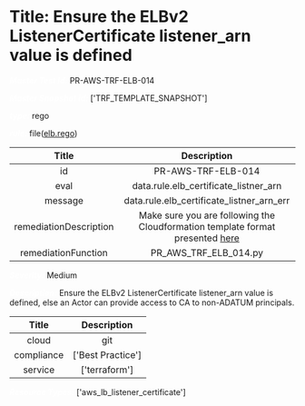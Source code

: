 



# Title: Ensure the ELBv2 ListenerCertificate listener_arn value is defined


***<font color="white">Master Test Id:</font>*** PR-AWS-TRF-ELB-014

***<font color="white">Master Snapshot Id:</font>*** ['TRF_TEMPLATE_SNAPSHOT']

***<font color="white">type:</font>*** rego

***<font color="white">rule:</font>*** file([elb.rego])  
  
  
  
  

|Title|Description|
| :---: | :---: |
|id|PR-AWS-TRF-ELB-014|
|eval|data.rule.elb_certificate_listner_arn|
|message|data.rule.elb_certificate_listner_arn_err|
|remediationDescription|Make sure you are following the Cloudformation template format presented <a href='https://registry.terraform.io/providers/hashicorp/aws/latest/docs/resources/lb_listener_certificate' target='_blank'>here</a>|
|remediationFunction|PR_AWS_TRF_ELB_014.py|


***<font color="white">Severity:</font>*** Medium

***<font color="white">Description:</font>*** Ensure the ELBv2 ListenerCertificate listener_arn value is defined, else an Actor can provide access to CA to non-ADATUM principals.  
  
  

|Title|Description|
| :---: | :---: |
|cloud|git|
|compliance|['Best Practice']|
|service|['terraform']|


***<font color="white">Resource Types:</font>*** ['aws_lb_listener_certificate']


[elb.rego]: https://github.com/prancer-io/prancer-compliance-test/tree/master/aws/terraform/elb.rego
